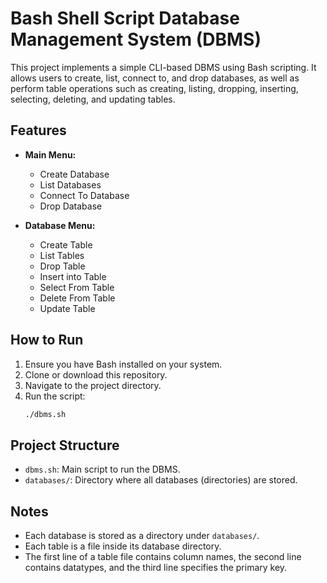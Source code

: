 # Bash Shell Script Database Management System (DBMS)

This project implements a simple CLI-based DBMS using Bash scripting. It allows users to create, list, connect to, and drop databases, as well as perform table operations such as creating, listing, dropping, inserting, selecting, deleting, and updating tables.

## Features

- **Main Menu:**
  - Create Database
  - List Databases
  - Connect To Database
  - Drop Database

- **Database Menu:**
  - Create Table
  - List Tables
  - Drop Table
  - Insert into Table
  - Select From Table
  - Delete From Table
  - Update Table

## How to Run

1. Ensure you have Bash installed on your system.
2. Clone or download this repository.
3. Navigate to the project directory.
4. Run the script:
   ```bash
   ./dbms.sh
   ```

## Project Structure

- `dbms.sh`: Main script to run the DBMS.
- `databases/`: Directory where all databases (directories) are stored.

## Notes

- Each database is stored as a directory under `databases/`.
- Each table is a file inside its database directory.
- The first line of a table file contains column names, the second line contains datatypes, and the third line specifies the primary key. 